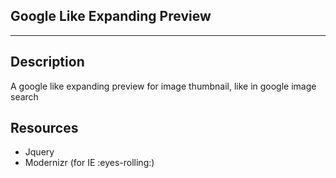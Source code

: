 ## Google Like Expanding Preview
----

## Description
A google like expanding preview for image thumbnail, like in google image search


## Resources
- Jquery 
- Modernizr (for IE :eyes-rolling:)


